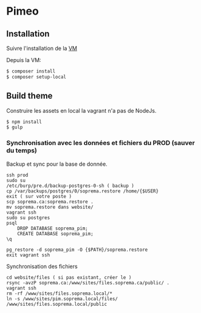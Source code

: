 # Pimeo

## Installation

Suivre l'installation de la [VM](https://gitlab.libeo.com/Soprema/Soprema-pim-vm)

Depuis la VM:

``` bash
$ composer install
$ composer setup-local
```

## Build theme

Construire les assets en local la vagrant n'a pas de NodeJs.

```bash
$ npm install
$ gulp
```

### Synchronisation avec les données et fichiers du PROD (sauver du temps)

Backup et sync pour la base de donnée.

    ssh prod
    sudo su
    /etc/burp/pre.d/backup-postgres-0-sh ( backup )
    cp /var/backups/postgres/0/soprema.restore /home/{$USER}
    exit ( sur votre poste )
    scp soprema.ca:soprema.restore .
    mv soprema.restore dans website/
    vagrant ssh
    sudo su postgres
    psql
        DROP DATABASE soprema_pim;
        CREATE DATABASE soprema_pim;
    \q

    pg_restore -d soprema_pim -O {$PATH}/soprema.restore
    exit vagrant ssh

Synchronisation des fichiers

    cd website/files ( si pas existant, créer le )
    rsync -avzP soprema.ca:/www/sites/files.soprema.ca/public/ .
    vagrant ssh
    rm -rf /www/sites/files.soprema.local/*
    ln -s /www/sites/pim.soprema.local/files/ /www/sites/files.soprema.local/public

